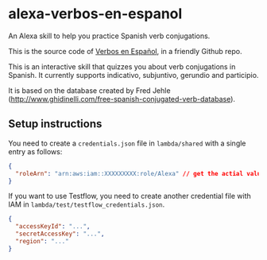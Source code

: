 # alexa-verbos-en-espanol

An Alexa skill to help you practice Spanish verb conjugations.

This is the source code of [Verbos en Español](https://www.amazon.es/Default-User-Verbos-en-Espa%C3%B1ol/dp/B082L27PMP), in a friendly Github repo.

This is an interactive skill that quizzes you about verb conjugations in Spanish. It currently supports indicativo, subjuntivo, gerundio and participio.

It is based on the database created by Fred Jehle (http://www.ghidinelli.com/free-spanish-conjugated-verb-database).

## Setup instructions

You need to create a `credentials.json` file in `lambda/shared` with a single entry as follows:

```json
{
  "roleArn": "arn:aws:iam::XXXXXXXXX:role/Alexa" // get the actial value for your skill
}
```

If you want to use Testflow, you need to create another credential file with IAM in `lambda/test/testflow_credentials.json`.

```json
{
  "accessKeyId": "...",
  "secretAccessKey": "...",
  "region": "..."
}
```
